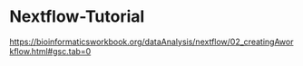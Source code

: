 # Nextflow-Tutorial
https://bioinformaticsworkbook.org/dataAnalysis/nextflow/02_creatingAworkflow.html#gsc.tab=0
